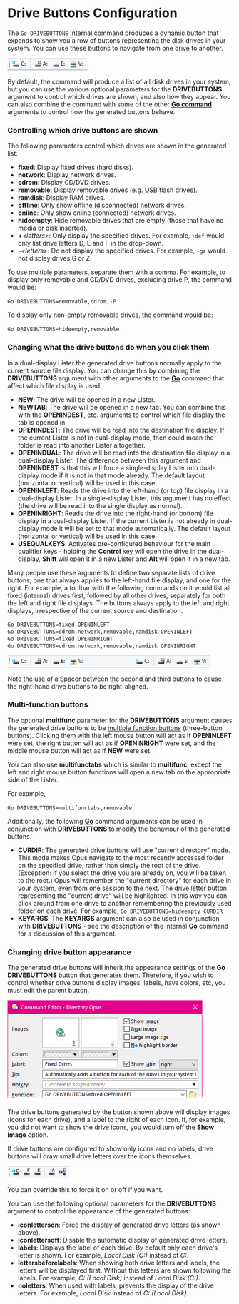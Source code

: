 # Drive Buttons Configuration

The `Go DRIVEBUTTONS` internal command produces a dynamic button that expands to show you a row of buttons representing the disk drives in your system. You can use these buttons to navigate from one drive to another.

![](/Manual/images/media/dynamic_buttons_-_no_customize.png)

By default, the command will produce a list of all disk drives in your system, but you can use the various optional parameters for the **DRIVEBUTTONS** argument to control which drives are shown, and also how they appear. You can also combine the command with some of the other **[Go command](/Manual/reference/command_reference/internal_commands/go.md)** arguments to control how the generated buttons behave.

### Controlling which drive buttons are shown

The following parameters control which drives are shown in the generated list:

- **fixed**: Display fixed drives (hard disks).
- **network**: Display network drives.
- **cdrom**: Display CD/DVD drives.
- **removable**: Display removable drives (e.g. USB flash drives).
- **ramdisk**: Display RAM drives.
- **offline**: Only show offline (disconnected) network drives.
- **online**: Only show online (connected) network drives.
- **hideempty**: Hide removable drives that are empty (those that have no media or disk inserted).
- **+***\<letters\>*: Only display the specified drives. For example, `+def` would only list drive letters D, E and F in the drop-down.
- **-***\<letters\>*: Do not display the specified drives. For example, `-gz` would not display drives G or Z.

To use multiple parameters, separate them with a comma. For example, to display only removable and CD/DVD drives, excluding drive P, the command would be:

`Go DRIVEBUTTONS=removable,cdrom,-P`

To display only non-empty removable drives, the command would be:

`Go DRIVEBUTTONS=hideempty,removable`

### Changing what the drive buttons do when you click them

In a dual-display Lister the generated drive buttons normally apply to the current source file display. You can change this by combining the **DRIVEBUTTONS** argument with other arguments to the **[Go](/Manual/reference/command_reference/internal_commands/go.md)** command that affect which file display is used:

- **NEW**: The drive will be opened in a new Lister.
- **NEWTAB**: The drive will be opened in a new tab. You can combine this with the **OPENINDEST**, etc. arguments to control which file display the tab is opened in.
- **OPENINDEST**: The drive will be read into the destination file display. If the current Lister is not in dual-display mode, then could mean the folder is read into another Lister altogether.
- **OPENINDUAL**: The drive will be read into the destination file display in a dual-display Lister. The difference between this argument and **OPENINDEST** is that this will force a single-display Lister into dual-display mode if it is not in that mode already. The default layout (horizontal or vertical) will be used in this case.
- **OPENINLEFT**: Reads the drive into the left-hand (or top) file display in a dual-display Lister. In a single-display Lister, this argument has no effect (the drive will be read into the single display as normal).
- **OPENINRIGHT**: Reads the drive into the right-hand (or bottom) file display in a dual-display Lister. If the current Lister is not already in dual-display mode it will be set to that mode automatically. The default layout (horizontal or vertical) will be used in this case.
- **USEQUALKEYS**: Activates pre-configured behaviour for the main qualifier keys - holding the **Control** key will open the drive in the dual-display, **Shift** will open it in a new Lister and **Alt** will open it in a new tab.

Many people use these arguments to define two separate lists of drive buttons, one that always applies to the left-hand file display, and one for the right. For example, a toolbar with the following commands on it would list all fixed (internal) drives first, followed by all other drives, separately for both the left and right file displays. The buttons always apply to the left and right displays, irrespective of the current source and destination.

    Go DRIVEBUTTONS=fixed OPENINLEFT
    Go DRIVEBUTTONS=cdrom,network,removable,ramdisk OPENINLEFT
    Go DRIVEBUTTONS=fixed OPENINRIGHT
    Go DRIVEBUTTONS=cdrom,network,removable,ramdisk OPENINRIGHT

![](/Manual/images/media/drive_buttons_doubled.png) 

Note the use of a Spacer between the second and third buttons to cause the right-hand drive buttons to be right-aligned.

### Multi-function buttons

The optional **multifunc** parameter for the **DRIVEBUTTONS** argument causes the generated drive buttons to be [multiple function buttons](../multiple_function_buttons.md) (three-button buttons). Clicking them with the left mouse button will act as if **OPENINLEFT** were set, the right button will act as if **OPENINRIGHT** were set, and the middle mouse button will act as if **NEW** were set.

You can also use **multifunctabs** which is similar to **multifunc**, except the left and right mouse button functions will open a new tab on the appropriate side of the Lister.

For example,

`Go DRIVEBUTTONS=multifunctabs,removable`

Additionally, the following **[Go](/Manual/reference/command_reference/internal_commands/go.md)** command arguments can be used in conjunction with **DRIVEBUTTONS** to modify the behaviour of the generated buttons.

- **CURDIR**: The generated drive buttons will use "current directory" mode. This mode makes Opus navigate to the most recently accessed folder on the specified drive, rather than simply the root of the drive. (Exception: If you select the drive you are already on, you will be taken to the root.) Opus will remember the "current directory" for each drive in your system, even from one session to the next. The drive letter button representing the "current drive" will be highlighted. In this way you can click around from one drive to another remembering the previously used folder on each drive. For example, `Go DRIVEBUTTONS=hideempty CURDIR`
- **KEYARGS**: The **KEYARGS** argument can also be used in conjunction with **DRIVEBUTTONS** - see the description of the internal **[Go](/Manual/reference/command_reference/internal_commands/go.md)** command for a discussion of this argument.

### Changing drive button appearance

The generated drive buttons will inherit the appearance settings of the **Go DRIVEBUTTONS** button that generates them. Therefore, if you wish to control whether drive buttons display images, labels, have colors, etc, you must edit the parent button.

![](/Manual/images/media/dirve_buttons_appearance.png) 

The drive buttons generated by the button shown above will display images (icons for each drive), and a label to the right of each icon. If, for example, you did not want to show the drive icons, you would turn off the **Show image** option.

If drive buttons are configured to show only icons and no labels, drive buttons will draw small drive letters over the icons themselves.

![](/Manual/images/media/image077.png)

You can override this to force it on or off if you want.

You can use the following optional parameters for the **DRIVEBUTTONS** argument to control the appearance of the generated buttons:

- **iconletterson**: Force the display of generated drive letters (as shown above).
- **iconlettersoff**: Disable the automatic display of generated drive letters.
- **labels**: Displays the label of each drive. By default only each drive's letter is shown. For example, *Local Disk (C:)* instead of *C:*.
- **lettersbeforelabels**: When showing both drive letters and labels, the letters will be displayed first. Without this letters are shown following the labels. For example, *C: (Local Disk)* instead of *Local Disk (C:)*.
- **noletters**: When used with labels, prevents the display of the drive letters. For example, *Local Disk* instead of *C: (Local Disk)*.
